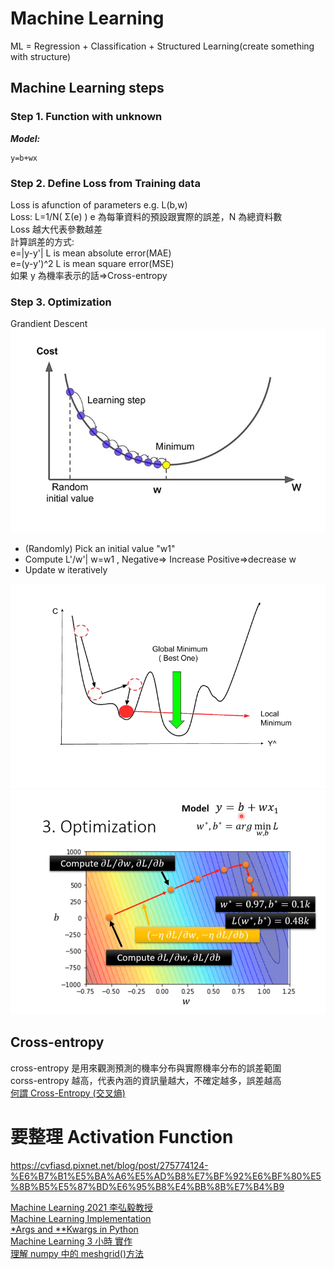# Machine Learning

ML = Regression + Classification + Structured Learning(create something with structure)

## Machine Learning steps

### Step 1. Function with unknown

**_Model:_**

```
y=b+wx
```

### Step 2. Define Loss from Training data

Loss is afunction of parameters e.g. L(b,w)  
 Loss: L=1/N( Σ(e) ) e 為每筆資料的預設跟實際的誤差，N 為總資料數  
 Loss 越大代表參數越差  
 計算誤差的方式:  
 e=|y-y'| L is mean absolute error(MAE)  
 e=(y-y')^2 L is mean square error(MSE)  
 如果 y 為機率表示的話=>Cross-entropy

### Step 3. Optimization

Grandient Descent  
 ![Gradient descent](../images/Gradient%20descent.png "Gradient descent")

- (Randomly) Pick an initial value "w1"
- Compute L'/w'| w=w1 , Negative=> Increase Positive=>decrease w
- Update w iteratively

![Global minima & Local minima](../images/Global%20minima%20&%20Local%20minima.png "Global minima & Local minima")  
![Optimization](../images/Optimization.png "Optimization")

## Cross-entropy

cross-entropy 是用來觀測預測的機率分布與實際機率分布的誤差範圍  
corss-entropy 越高，代表內涵的資訊量越大，不確定越多，誤差越高  
[何謂 Cross-Entropy (交叉熵)](https://r23456999.medium.com/%E4%BD%95%E8%AC%82-cross-entropy-%E4%BA%A4%E5%8F%89%E7%86%B5-b6d4cef9189d)

# 要整理 Activation Function

https://cvfiasd.pixnet.net/blog/post/275774124-%E6%B7%B1%E5%BA%A6%E5%AD%B8%E7%BF%92%E6%BF%80%E5%8B%B5%E5%87%BD%E6%95%B8%E4%BB%8B%E7%B4%B9

[Machine Learning 2021 李弘毅教授](https://www.youtube.com/@HungyiLeeNTU)  
[Machine Learning Implementation](https://www.tutorialspoint.com/machine_learning/machine_learning_implementing.htm)  
[\*Args and \*\*Kwargs in Python](https://www.youtube.com/watch?v=4jBJhCaNrWU&t=19s)  
[Machine Learning 3 小時 實作](https://www.youtube.com/watch?v=wm9yR1VspPs)  
[理解 numpy 中的 meshgrid()方法](https://wangyeming.github.io/2018/11/12/numpy-meshgrid/)
